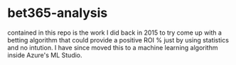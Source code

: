 # bet365-analysis

contained in this repo is the work I did back in 2015 to try come up with a betting algorithm that could provide a positive ROI % just by using statistics and no intution. I have since moved this to a machine learning algorithm inside Azure's ML Studio.
